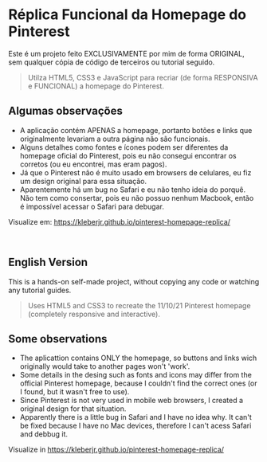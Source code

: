 # Réplica Funcional da Homepage do Pinterest
Este é um projeto feito EXCLUSIVAMENTE por mim de forma ORIGINAL, sem qualquer cópia de código de terceiros ou tutorial seguido.

> Utilza HTML5, CSS3 e JavaScript para recriar (de forma RESPONSIVA e FUNCIONAL) a homepage do Pinterest.

## Algumas observações
- A aplicação contém APENAS a homepage, portanto botões e links que originalmente levariam a outra página não são funcionais.
- Alguns detalhes como fontes e ícones podem ser diferentes da homepage oficial do Pinterest, pois eu não consegui encontrar os corretos (ou eu encontrei, mas eram pagos).
- Já que o Pinterest não é muito usado em browsers de celulares, eu fiz um design original para essa situação.
- Aparentemente há um bug no Safari e eu não tenho ideia do porquê. Não tem como consertar, pois eu não possuo nenhum Macbook, então é impossível acessar o Safari para debugar.

Visualize em: https://kleberjr.github.io/pinterest-homepage-replica/

<br>

## English Version
This is a hands-on self-made project, without copying any code or watching any tutorial guides.

> Uses HTML5 and CSS3 to recreate the 11/10/21 Pinterest homepage (completely responsive and interactive).

## Some observations
- The aplicattion contains ONLY the homepage, so buttons and links wich originally would take to another pages won't 'work'.
- Some details in the desing such as fonts and icons may differ from the official Pinterest homepage, because I couldn't find the correct ones (or I found, but it wasn't free to use).
- Since Pinterest is not very used in mobile web browsers, I created a original design for that situation.
- Apparently there is a little bug in Safari and I have no idea why. It can't be fixed because I have no Mac devices, therefore I can't acess Safari and debbug it.

Visualize in https://kleberjr.github.io/pinterest-homepage-replica/
